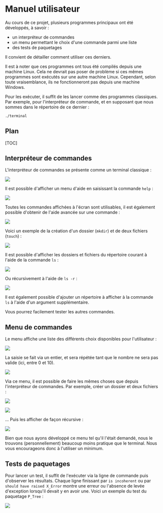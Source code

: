 # Manuel utilisateur

Au cours de ce projet, plusieurs programmes principaux ont été développés, à savoir :

- un interpréteur de commandes
- un menu permettant le choix d'une commande parmi une liste
- des tests de paquetages

Il convient de détailler comment utiliser ces derniers.

Il est à noter que ces programmes ont tous été compilés depuis une machine Linux. Cela ne devrait pas poser de problème si ces mêmes programmes sont exécutés sur une autre machine Linux. Cependant, selon toute vraisemblance, ils ne fonctionneront pas depuis une machine Windows.

Pour les exécuter, il suffit de les lancer comme des programmes classiques. Par exemple, pour l'interpréteur de commande, et en supposant que nous sommes dans le répertoire de ce dernier :

```bash
./terminal
```

## Plan

[TOC]

## Interpréteur de commandes

L'interpréteur de commandes se présente comme un terminal classique :

![](images/terminal1.png)

Il est possible d'afficher un menu d'aide en saisissant la commande `help` :

![](images/terminal2.png)

Toutes les commandes affichées à l'écran sont utilisables, il est également possible d'obtenir de l'aide avancée sur une commande :

![](images/terminal3.png)

Voici un exemple de la création d'un dossier (`mkdir`) et de deux fichiers (`touch`) :

![](images/terminal4.png)

Il est possible d'afficher les dossiers et fichiers du répertoire courant à l'aide de la commande `ls` :

![](images/terminal5.png)

Ou récursivement à l'aide de `ls -r` :

![](images/terminal6.png)

Il est également possible d'ajouter un répertoire à afficher à la commande `ls` à l'aide d'un argument supplémentaire.

Vous pourrez facilement tester les autres commandes.

## Menu de commandes

Le menu affiche une liste des différents choix disponibles pour l'utilisateur :

![](images/terminal7.png)

La saisie se fait via un entier, et sera répétée tant que le nombre ne sera pas valide (ici, entre 0 et 10).

![](images/terminal8.png)

Via ce menu, il est possible de faire les mêmes choses que depuis l'interpréteur de commandes. Par exemple, créer un dossier et deux fichiers :

![](images/terminal9.png)

![](images/terminal10.png)

... Puis les afficher de façon récursive :

![](images/terminal11.png)

Bien que nous ayons développé ce menu tel qu'il l'était demandé, nous le trouvons (personnellement) beaucoup moins pratique que le terminal. Nous vous encourageons donc à l'utiliser un minimum.

## Tests de paquetages

Pour lancer un test, il suffit de l'exécuter via la ligne de commande puis d'observer les résultats. Chaque ligne finissant par `is incoherent` ou par `should have raised X_Error` montre une erreur ou l'absence de levée d'exception lorsqu'il devait y en avoir une. Voici un exemple du test du paquetage `P_Tree` :

![](images/terminal12.png)